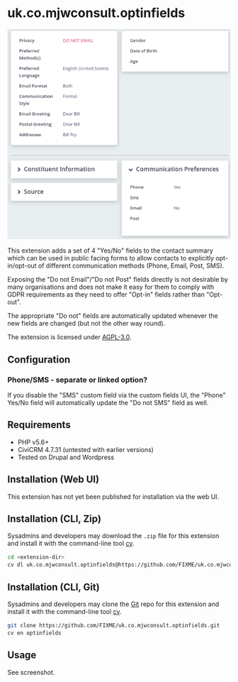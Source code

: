 # uk.co.mjwconsult.optinfields

![Screenshot](/images/contact_summary_communication_prefs.png)

This extension adds a set of 4 "Yes/No" fields to the contact summary which can be used in public facing forms to 
allow contacts to explicitly opt-in/opt-out of different communication methods (Phone, Email, Post, SMS).

Exposing the "Do not Email"/"Do not Post" fields directly is not desirable by many organisations and does not make 
it easy for them to comply with GDPR requirements as they need to offer "Opt-in" fields rather than "Opt-out".

The appropriate "Do not" fields are automatically updated whenever the new fields are changed (but not the other way round).

The extension is licensed under [AGPL-3.0](LICENSE.txt).

## Configuration
### Phone/SMS - separate or linked option?
If you disable the "SMS" custom field via the custom fields UI, the "Phone" Yes/No field will automatically update the "Do not SMS" field as well.

## Requirements

* PHP v5.6+
* CiviCRM 4.7.31 (untested with earlier versions)
* Tested on Drupal and Wordpress

## Installation (Web UI)

This extension has not yet been published for installation via the web UI.

## Installation (CLI, Zip)

Sysadmins and developers may download the `.zip` file for this extension and
install it with the command-line tool [cv](https://github.com/civicrm/cv).

```bash
cd <extension-dir>
cv dl uk.co.mjwconsult.optinfields@https://github.com/FIXME/uk.co.mjwconsult.optinfields/archive/master.zip
```

## Installation (CLI, Git)

Sysadmins and developers may clone the [Git](https://en.wikipedia.org/wiki/Git) repo for this extension and
install it with the command-line tool [cv](https://github.com/civicrm/cv).

```bash
git clone https://github.com/FIXME/uk.co.mjwconsult.optinfields.git
cv en optinfields
```

## Usage

See screenshot.
